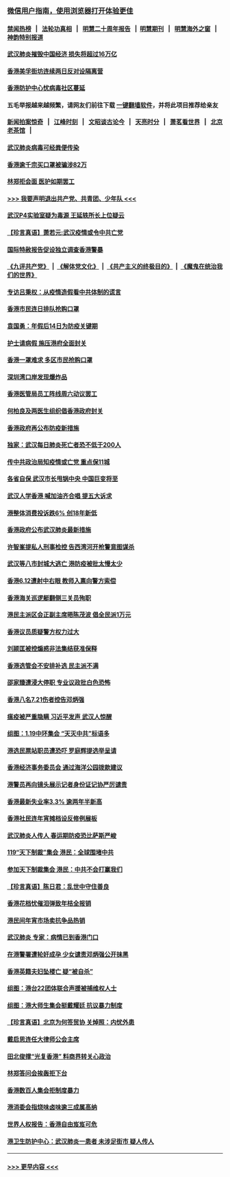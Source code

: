 ### [微信用户指南，使用浏览器打开体验更佳](https://github.com/gfw-breaker/banned-news1/blob/master/indexes/wechat-guide.md?t=0)
#### [禁闻热榜](热点新闻.md?t=0)  &nbsp;&nbsp;|&nbsp;&nbsp; [法轮功真相](https://github.com/gfw-breaker/truth/blob/master/README.md?t=0) &nbsp;&nbsp;|&nbsp;&nbsp; [明慧二十周年报告](https://github.com/gfw-breaker/mh-reports/blob/master/README.md?t=0) &nbsp;&nbsp;|&nbsp;&nbsp;[明慧期刊](https://github.com/gfw-breaker/mh-qikan) &nbsp;&nbsp;|&nbsp;&nbsp; [明慧海外之窗](https://github.com/gfw-breaker/mh-news/blob/master/README.md?t=0) &nbsp;&nbsp;|&nbsp;&nbsp; [神韵特别报道](https://github.com/gfw-breaker/mh-news/blob/master/shenyun.md?t=0)
#### [武汉肺炎摧毁中国经济 损失将超过16万亿](../pages/nsc415/n11839723.md?t=02032311) 
#### [香港美孚街坊连续两日反对设隔离营](../pages/nsc415/n11839962.md?t=02032311) 
#### [香港防护中心忧病毒社区蔓延](../pages/nsc415/n11839933.md?t=02032311) 
#### 五毛举报越来越频繁，请网友们前往下载 [一键翻墙软件](https://github.com/gfw-breaker/ssr-accounts)，并将此项目推荐给亲友
#### [新闻拍案惊奇](https://github.com/gfw-breaker/banned-news1/blob/master/pages/link4.md) &nbsp;&nbsp;|&nbsp;&nbsp; [江峰时刻](https://github.com/gfw-breaker/banned-news1/blob/master/pages/link4.md) &nbsp;&nbsp;|&nbsp;&nbsp; [文昭谈古论今](https://github.com/gfw-breaker/banned-news1/blob/master/pages/link4.md) &nbsp;&nbsp;|&nbsp;&nbsp; [天亮时分](https://github.com/gfw-breaker/banned-news1/blob/master/pages/link4.md) &nbsp;&nbsp;|&nbsp;&nbsp; [萧茗看世界](https://github.com/gfw-breaker/banned-news1/blob/master/pages/link4.md) &nbsp;&nbsp;|&nbsp;&nbsp; [北京老茶馆](https://github.com/gfw-breaker/banned-news1/blob/master/pages/link4.md) &nbsp;&nbsp;|&nbsp;&nbsp; 
#### [武汉肺炎病毒可经粪便传染](../pages/nsc415/n11839939.md?t=02032311) 
#### [香港逾千宗买口罩被骗涉82万](../pages/nsc415/n11839914.md?t=02032311) 
#### [林郑拒会面 医护如期罢工](../pages/nsc415/n11839892.md?t=02032311) 
#### [>>> 我要声明退出共产党、共青团、少年队 <<<](https://github.com/begood0513/goodnews/blob/master/quit/letter.md) 
#### [武汉P4实验室疑为毒源 王延轶所长上位疑云](../pages/nsc415/n11835543.md?t=02032311) 
#### [【珍言真语】萧若元:武汉疫情或令中共亡党](../pages/nsc415/n11829394.md?t=02032311) 
#### [国际特赦报告促设独立调查香港警暴](../pages/nsc415/n11833845.md?t=02032311) 
#### [《九评共产党》](https://github.com/begood0513/9ping.md/blob/master/README.md) &nbsp;|&nbsp; [《解体党文化》](../../../../jtdwh.md/blob/master/README.md)  &nbsp;|&nbsp; [《共产主义的终极目的》](../../../../gczydzjmd.md/blob/master/README.md) &nbsp;|&nbsp; [《魔鬼在统治我们的世界》](../../../../mgztzwmdsj.md/blob/master/README.md) 
#### [专访吕秉权：从疫情造假看中共体制的谎言](../pages/nsc415/n11833813.md?t=02032311) 
#### [香港市民连日排队抢购口罩](../pages/nsc415/n11833794.md?t=02032311) 
#### [袁国勇：年假后14日为防疫关键期](../pages/nsc415/n11831088.md?t=02032311) 
#### [护士请病假 施压港府全面封关](../pages/nsc415/n11831030.md?t=02032311) 
#### [香港一罩难求 多区市民抢购口罩](../pages/nsc415/n11831002.md?t=02032311) 
#### [深圳湾口岸发现爆炸品](../pages/nsc415/n11828802.md?t=02032311) 
#### [香港医管局员工阵线周六动议罢工](../pages/nsc415/n11828762.md?t=02032311) 
#### [何柏良及两医生组织倡香港政府封关](../pages/nsc415/n11828749.md?t=02032311) 
#### [香港政府再公布防疫新措施](../pages/nsc415/n11828716.md?t=02032311) 
#### [独家：武汉每日肺炎死亡者恐不低于200人](../pages/nsc415/n11828240.md?t=02032311) 
#### [传中共政治局知疫情或亡党 重点保11城](../pages/nsc415/n11828145.md?t=02032311) 
#### [各省自保 武汉市长甩锅中央 中国巨变将至](../pages/nsc415/n11828021.md?t=02032311) 
#### [武汉人学香港 喊加油齐合唱 提五大诉求](../pages/nsc415/n11827046.md?t=02032311) 
#### [港整体消费投诉跌6% 创18年新低](../pages/nsc415/n11817280.md?t=02032311) 
#### [香港政府公布武汉肺炎最新措施](../pages/nsc415/n11817152.md?t=02032311) 
#### [许智峯提私人刑事检控 告西湾河开枪警意图谋杀](../pages/nsc415/n11817132.md?t=02032311) 
#### [武汉等八市封城大逃亡 港防疫被批太慢太少](../pages/nsc415/n11817058.md?t=02032311) 
#### [香港6.12遭射中右眼 教师入禀向警方索偿](../pages/nsc415/n11814678.md?t=02032311) 
#### [香港海关巡逻艇翻侧三关员殉职](../pages/nsc415/n11814604.md?t=02032311) 
#### [港民主派区会正副主席晤陈茂波 倡全民派1万元](../pages/nsc415/n11814582.md?t=02032311) 
#### [香港议员质疑警方权力过大](../pages/nsc415/n11814560.md?t=02032311) 
#### [刘颕匡被控煽惑非法集结获准保释](../pages/nsc415/n11811727.md?t=02032311) 
#### [香港选管会不安排补选 民主派不满](../pages/nsc415/n11811691.md?t=02032311) 
#### [邵家臻遭浸大停职 专业议政批白色恐怖](../pages/nsc415/n11811670.md?t=02032311) 
#### [香港八名7.21伤者控告邓炳强](../pages/nsc415/n11811623.md?t=02032311) 
#### [瘟疫被严重隐瞒 习近平发声 武汉人惊醒](../pages/nsc415/n11811186.md?t=02032311) 
#### [组图：1.19中环集会 “天灭中共”标语多](../pages/nsc415/n11809514.md?t=02032311) 
#### [港选民票站职员遭恐吓 罗庭辉提选举呈请](../pages/nsc415/n11808914.md?t=02032311) 
#### [香港经济事务委员会 通过海洋公园拨款建议](../pages/nsc415/n11808906.md?t=02032311) 
#### [港警员再向镜头展示记者身份证记协严厉谴责](../pages/nsc415/n11808888.md?t=02032311) 
#### [香港最新失业率3.3% 逾两年半新高](../pages/nsc415/n11808887.md?t=02032311) 
#### [香港社民连年宵摊档设反修例展板](../pages/nsc415/n11808857.md?t=02032311) 
#### [武汉肺炎人传人 春运期防疫恐比萨斯严峻](../pages/nsc415/n11808739.md?t=02032311) 
#### [119“天下制裁”集会 港民：全球围堵中共](../pages/nsc415/n11806318.md?t=02032311) 
#### [参加天下制裁集会 港民：中共不会打赢我们](../pages/nsc415/n11806596.md?t=02032311) 
#### [【珍言真语】陈日君：乱世中守住善良](../pages/nsc415/n11806247.md?t=02032311) 
#### [香港花档忧催泪弹致年桔全报销](../pages/nsc415/n11806130.md?t=02032311) 
#### [港民间年宵市场卖抗争品热销](../pages/nsc415/n11806073.md?t=02032311) 
#### [武汉肺炎 专家：病情已到香港门口](../pages/nsc415/n11806020.md?t=02032311) 
#### [在港警署遭轮奸成孕 少女谴责邓炳强公开抹黑](../pages/nsc415/n11805981.md?t=02032311) 
#### [香港英籍夫妇坠楼亡 疑“被自杀”](../pages/nsc415/n11805937.md?t=02032311) 
#### [组图：港台22团体联合声援被捕维权人士](../pages/nsc415/n11801834.md?t=02032311) 
#### [组图：港大师生集会挺戴耀廷 抗议暴力制度](../pages/nsc415/n11799298.md?t=02032311) 
#### [【珍言真语】北京为何签贸协 关焯照：内忧外患](../pages/nsc415/n11799790.md?t=02032311) 
#### [戴启思连任大律师公会主席](../pages/nsc415/n11799306.md?t=02032311) 
#### [田北俊撑“光复香港” 料商界转关心政治](../pages/nsc415/n11799287.md?t=02032311) 
#### [林郑答问会挨轰拒下台](../pages/nsc415/n11799261.md?t=02032311) 
#### [香港数百人集会拒制度暴力](../pages/nsc415/n11796941.md?t=02032311) 
#### [港消委会指烧味卤味逾三成属高纳](../pages/nsc415/n11796815.md?t=02032311) 
#### [世界人权报告：香港自由岌岌可危](../pages/nsc415/n11796873.md?t=02032311) 
#### [港卫生防护中心：武汉肺炎一患者 未涉足街市 疑人传人](../pages/nsc415/n11796789.md?t=02032311) 

----
#### [ >>> 更早内容 <<< ](../indexes/nsc415-earlier.md)
